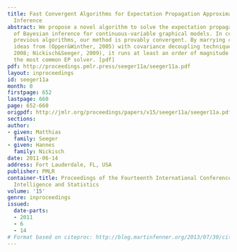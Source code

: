 ```yaml
---
title: Fast Convergent Algorithms for Expectation Propagation Approximate Bayesian
  Inference
abstract: We propose a novel algorithm to solve the expectation propagation relaxation
  of Bayesian inference for continuous-variable graphical models. In contrast to most
  previous algorithms, our method is provably convergent. By marrying convergent EP
  ideas from (Opper&Winther, 2005) with covariance decoupling techniques (Wipf&Nagarajan,
  2008; Nickisch&Seeger, 2009), it runs at least an order of magnitude faster than
  the most common EP solver. [pdf]
pdf: http://proceedings.pmlr.press/seeger11a/seeger11a.pdf
layout: inproceedings
id: seeger11a
month: 0
firstpage: 652
lastpage: 660
page: 652-660
origpdf: http://jmlr.org/proceedings/papers/v15/seeger11a/seeger11a.pdf
sections: 
author:
- given: Matthias
  family: Seeger
- given: Hannes
  family: Nickisch
date: 2011-06-14
address: Fort Lauderdale, FL, USA
publisher: PMLR
container-title: Proceedings of the Fourteenth International Conference on Artificial
  Intelligence and Statistics
volume: '15'
genre: inproceedings
issued:
  date-parts:
  - 2011
  - 6
  - 14
# Format based on citeproc: http://blog.martinfenner.org/2013/07/30/citeproc-yaml-for-bibliographies/
---
```

